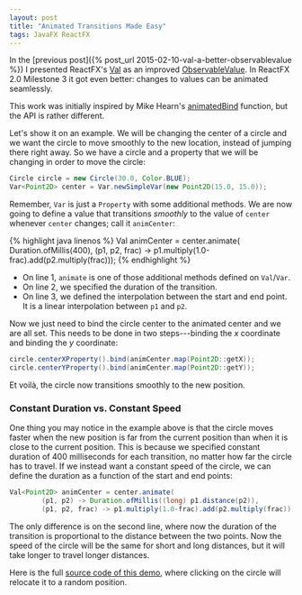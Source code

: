 ```yaml
---
layout: post
title: "Animated Transitions Made Easy"
tags: JavaFX ReactFX
---
```


In the [previous post]({% post_url 2015-02-10-val-a-better-observablevalue %}) I presented ReactFX's [Val](http://www.reactfx.org/javadoc/2.0-M3/org/reactfx/value/Val.html) as an improved [ObservableValue](http://docs.oracle.com/javase/8/javafx/api/javafx/beans/value/ObservableValue.html). In ReactFX 2.0 Milestone 3 it got even better: changes to values can be animated seamlessly.

This work was initially inspired by Mike Hearn's [animatedBind](https://gist.github.com/mikehearn/f639176566d735b676e7) function, but the API is rather different.

Let's show it on an example. We will be changing the center of a circle and we want the circle to move smoothly to the new location, instead of jumping there right away. So we have a circle and a property that we will be changing in order to move the circle:

```java
Circle circle = new Circle(30.0, Color.BLUE);
Var<Point2D> center = Var.newSimpleVar(new Point2D(15.0, 15.0));
```

Remember, `Var` is just a `Property` with some additional methods. We are now going to define a value that transitions _smoothly_ to the value of `center` whenever `center` changes; call it `animCenter`:

{% highlight java linenos %}
Val<Point2D> animCenter = center.animate(
        Duration.ofMillis(400),
        (p1, p2, frac) -> p1.multiply(1.0-frac).add(p2.multiply(frac)));
{% endhighlight %}

* On line 1, `animate` is one of those additional methods defined on `Val`/`Var`.
* On line 2, we specified the duration of the transition.
* On line 3, we defined the interpolation between the start and end point. It is a linear interpolation between `p1` and `p2`.

Now we just need to bind the circle center to the animated center and we are all set. This needs to be done in two steps---binding the _x_ coordinate and binding the _y_ coordinate:

```java
circle.centerXProperty().bind(animCenter.map(Point2D::getX));
circle.centerYProperty().bind(animCenter.map(Point2D::getY));
```

Et voilà, the circle now transitions smoothly to the new position.

### Constant Duration vs. Constant Speed

One thing you may notice in the example above is that the circle moves faster when the new position is far from the current position than when it is close to the current position. This is because we specified constant duration of 400 milliseconds for each transition, no matter how far the circle has to travel. If we instead want a constant speed of the circle, we can define the duration as a function of the start and end points:

```java
Val<Point2D> animCenter = center.animate(
        (p1, p2) -> Duration.ofMillis((long) p1.distance(p2)),
        (p1, p2, frac) -> p1.multiply(1.0-frac).add(p2.multiply(frac)));
```

The only difference is on the second line, where now the duration of the transition is proportional to the distance between the two points. Now the speed of the circle will be the same for short and long distances, but it will take longer to travel longer distances.

Here is the full [source code of this demo](https://github.com/TomasMikula/ReactFX/blob/master/reactfx-demos/src/main/java/org/reactfx/demo/AnimatedValDemo.java), where clicking on the circle will relocate it to a random position.
